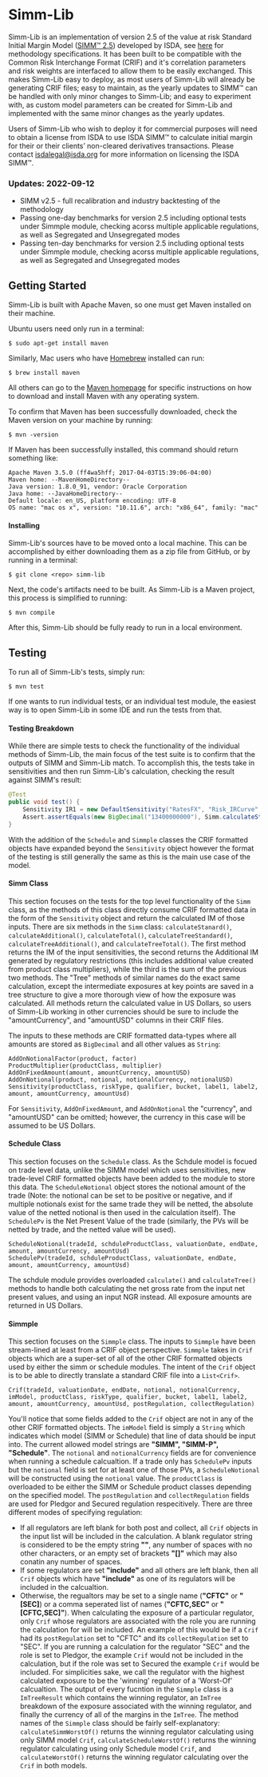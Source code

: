 # Simm-Lib

Simm-Lib is an implementation of version 2.5 of the value at risk Standard Initial
Margin Model ([SIMM™ 2.5](https://www2.isda.org/functional-areas/wgmr-implementation/))
developed by ISDA, see [here](https://www.isda.org/category/margin/isda-simm/) for methodology specifications.
It has been built to be compatible with the Common
Risk Interchange Format (CRIF) and it's correlation parameters and risk
weights are interfaced to allow them to be easily exchanged. This makes
Simm-Lib easy to deploy, as most users of Simm-Lib will already be
generating CRIF files; easy to maintain, as the yearly updates to
SIMM™ can be handled with only minor changes to Simm-Lib; and
easy to experiment with, as custom model parameters can be created for
Simm-Lib and implemented with the same minor changes as the yearly updates.

Users of Simm-Lib who wish to deploy it for commercial purposes
will need to obtain a license from ISDA to use ISDA SIMM™ to
calculate initial margin for their or their clients’ non-cleared
derivatives transactions. Please contact isdalegal@isda.org for more
information on licensing the ISDA SIMM™.

### Updates: 2022-09-12
- SIMM v2.5 - full recalibration and industry backtesting of the methodology 
- Passing one-day benchmarks for version 2.5 including optional tests under Simmple module, checking acorss multiple applicable regulations, as well as Segregated and Unsegregated modes
- Passing ten-day benchmarks for version 2.5 including optional tests under Simmple module, checking acorss multiple applicable regulations, as well as Segregated and Unsegregated modes

## Getting Started
Simm-Lib is built with Apache Maven, so one must get Maven
installed on their machine.

Ubuntu users need only run in a terminal:
```
$ sudo apt-get install maven
```

Similarly, Mac users who have [Homebrew](https://brew.sh) installed
can run:
```
$ brew install maven
```

All others can go to the [Maven homepage](https://maven.apache.org)
for specific instructions on how to download and install Maven with
any operating system.

To confirm that Maven has been successfully downloaded, check
the Maven version on your machine by running:
```
$ mvn -version
```
If Maven has been successfully installed, this command should return
something like:
```
Apache Maven 3.5.0 (ff4wa5hff; 2017-04-03T15:39:06-04:00)
Maven home: --MavenHomeDirectory--
Java version: 1.8.0_91, vendor: Oracle Corporation
Java home: --JavaHomeDirectory--
Default locale: en_US, platform encoding: UTF-8
OS name: "mac os x", version: "10.11.6", arch: "x86_64", family: "mac"
```

#### Installing
Simm-Lib's sources have to be moved onto a local machine. This
can be accomplished by either downloading them as a zip file from
GitHub, or by running in a terminal:
```
$ git clone <repo> simm-lib
```
Next, the code's artifacts need to be built. As Simm-Lib is a Maven
project, this process is simplified to running:
```
$ mvn compile
```
After this, Simm-Lib should be fully ready to run in a local
environment.

## Testing
To run all of Simm-Lib's tests, simply run:
```
$ mvn test
```
If one wants to run individual tests, or an individual test module,
the easiest way is to open Simm-Lib in some IDE and run the tests from
that.

#### Testing Breakdown
While there are simple tests to check the functionality of the
individual methods of Simm-Lib, the main focus of the test suite is to
confirm that the outputs of SIMM and Simm-Lib match. To accomplish
this, the tests take in sensitivities and then run Simm-Lib's
calculation, checking the result against SIMM's result:
```java
@Test
public void test() {
    Sensitivity IR1 = new DefaultSensitivity("RatesFX", "Risk_IRCurve", "GBP", "1", "6m", "OIS", new BigDecimal("200000000"));
    Assert.assertEquals(new BigDecimal("13400000000"), Simm.calculateStandard(Arrays.asList(IR1)).setScale(0, RoundingMode.HALF_UP));
}
```

With the addition of the `Schedule` and `Simmple` classes the CRIF formatted objects have expanded beyond the `Sensitivity` object
however the format of the testing is still generally the same as this is the main use case of the model.
#### Simm Class
This section focuses on the tests for the top level functionality
of the `Simm` class, as the methods of this class directly consume CRIF
formatted data in the form of the `Sensitivity` object and return the calculated IM of those inputs. There are six
methods in the `Simm` class: `calculateStanard()`, `calculateAdditional()`,
 `calculateTotal()`, `calculateTreeStandard()`, `calculateTreeAdditional()`, and `calculateTreeTotal()`.
The first method returns the IM of the input sensitivities, the second returns the Additional
IM generated by regulatory restrictions (this includes additional value created from product class multipliers),
while the third is the sum of the previous two methods. The "Tree" methods of similar names do the exact same
calculation, except the intermediate exposures at key points are saved in a tree structure to give a more thorough
view of how the exposure was calculated. All methods return the calculated value in US Dollars, so users of
Simm-Lib working in other currencies should be sure to include the "amountCurrency", and "amountUSD" columns in their
CRIF files.

The inputs to these methods are CRIF formatted data-types where all amounts are
stored as `BigDecimal` and all other values as `String`:
```
AddOnNotionalFactor(product, factor)
ProductMultiplier(productClass, multiplier)
AddOnFixedAmount(amount, amountCurrency, amountUSD)
AddOnNotional(product, notional, notionalCurrency, notionalUSD)
Sensitivity(productClass, riskType, qualifier, bucket, label1, label2, amount, amountCurrency, amountUsd)
```
For `Sensitivity`, `AddOnFixedAmount`, and `AddOnNotional` the "currency", and
"amountUSD" can be omitted; however, the currency in this case will be assumed
to be US Dollars.

#### Schedule Class
This section focuses on the `Schedule` class. As the Schdule model is focued on trade level data, unlike the SIMM model which uses
sensitivities, new trade-level CRIF formatted objects have been added to the module to store this data. The `ScheduleNotional` object
stores the notional amount of the trade (Note: the notional can be set to be positive or negative, and if multiple notionals exist
for the same trade they will be netted, the absolute value of the netted notional is then used in the calculation itself).
The `SchedulePv` is the Net Present Value of the trade (similarly, the PVs will be netted by trade, and the netted value will be used).
```
ScheduleNotional(tradeId, schduleProductClass, valuationDate, endDate, amount, amountCurrency, amountUsd)
SchedulePv(tradeId, schduleProductClass, valuationDate, endDate, amount, amountCurrency, amountUsd)
```
The schdule module provides overloaded `calculate()` and `calculateTree()` methods
to handle both calculating the net gross rate from the input net present values, and using an input NGR instead.
All exposure amounts are returned in US Dollars.

#### Simmple
This section focuses on the `Simmple` class. The inputs to `Simmple` have been stream-lined at least from a CRIF object perspective.
`Simmple` takes in `Crif` objects which are a super-set of all of the other CRIF formatted objects used by either the simm or schedule modules.
The intent of the `Crif` object is to be able to directly translate a standard CRIF file into a `List<Crif>`.
```
Crif(tradeId, valuationDate, endDate, notional, notionalCurrency, imModel, productClass, riskType, qualifier, bucket, label1, label2, amount, amountCurrency, amountUsd, postRegulation, collectRegulation)
```
You'll notice that some fields added to the `Crif` object are not in any of the other CRIF formatted objects. The `imModel` field is simply a `String` which
indicates which model (SIMM or Schedule) that line of data should be input into. The current allowed model strings are **"SIMM", "SIMM-P", "Schedule"**.
The `notional` and `notionalCurrency` fields are for convenience when running a schedule calcualtion. If a trade only has `SchedulePv` inputs
but the `notional` field is set for at least one of those PVs, a `ScheduleNotional` will be constructed using the `notional` value. The `productClass` is overloaded to be
either the SIMM or Schedule product classes depending on the specified model. The `postRegulation` and `collectRegulation` fields are used for Pledgor and Secured regulation
respecitively. There are three different modes of specifying regulation:
- If all regulators are left blank for both post and collect, all `Crif` objects in the input list will be included in the calculation. A blank regulator string is considered
to be the empty string **""**, any number of spaces with no other characters, or an empty set of brackets **"\[\]"** which may also conatin any number of spaces.
- If some regulators are set **"include"** and all others are left blank, then all `Crif` objects which have **"include"** as one of its regulators will be included in the calcualtion.
- Otherwise, the regualtors may be set to a single name (**"CFTC"** or **"\[SEC\]**) or a comma seperated list of names (**"CFTC,SEC"** or  **"\[CFTC,SEC\]"**). When calculating the exposure
of a particular regulator, only `Crif` whose regulators are associated with the role you are running the calculation for will be included. An example of this would be if a `Crif` had its
`postRegulation` set to "CFTC" and its `collectRegulation` set to "SEC". If you are running a calculation for the regulator "SEC" and the role is set to Pledgor, the example `Crif` would not
be included in the calculation, but if the role was set to Secured the example `Crif` would be included.
For simplicities sake, we call the regulator with the highest calculated exposure to be the 'winning' regulator of a 'Worst-Of' calcualtion.
The output of every fucntion in the `Simmple` class is a `ImTreeResult` which contains the winning regulator, an `ImTree` breakdown of the exposure
associated with the winning regulator, and finally the currency of all of the margins in the `ImTree`. The method names of the `Simmple` class should be fairly
self-explanatory: `calculateSimmWorstOf()` returns the winning regulator calculating using only SIMM model `Crif`, `calculateScheduleWorstOf()` returns the winning regulator
calculating using only Schedule model `Crif`, and `calculateWorstOf()` returns the winning regulator calculating over the `Crif` in both models.


